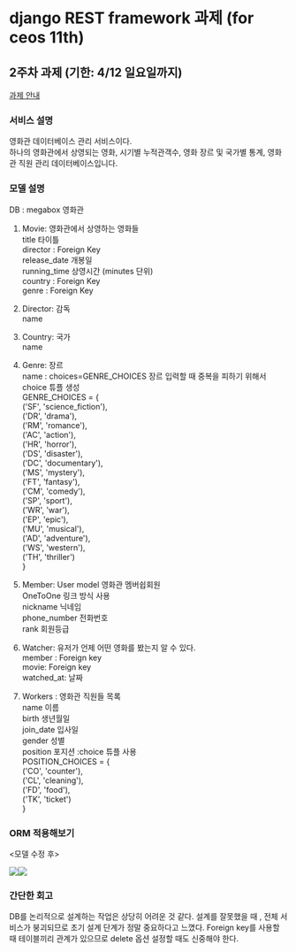 # django REST framework 과제 (for ceos 11th)

 
## 2주차 과제 (기한: 4/12 일요일까지)
[과제 안내](https://www.notion.so/3-Django-ORM-c531472b37e844a6a6d484553037c243)

### 서비스 설명
영화관 데이터베이스 관리 서비스이다.    
하나의 영화관에서 상영되는 영화, 시기별 누적관객수, 영화 장르 및 국가별 통계, 영화관 직원 관리 데이터베이스입니다.      

### 모델 설명
DB : megabox 영화관       
1. Movie: 영화관에서 상영하는 영화들   
    title 타이틀   
    director : Foreign Key    
    release_date 개봉일   
    running_time 상영시간 (minutes 단위)   
    country : Foreign Key    
    genre : Foreign Key    

2. Director: 감독   
   name   
3. Country: 국가   
   name    
4. Genre: 장르    
   name : choices=GENRE_CHOICES 장르 입력할 때 중복을 피하기 위해서 choice 튜플 생성   
    GENRE_CHOICES = {   
        ('SF', 'science_fiction'),    
        ('DR', 'drama'),   
        ('RM', 'romance'),     
        ('AC', 'action'),    
        ('HR', 'horror'),       
        ('DS', 'disaster'),    
        ('DC', 'documentary'),    
        ('MS', 'mystery'),    
        ('FT', 'fantasy'),    
        ('CM', 'comedy'),    
        ('SP', 'sport'),    
        ('WR', 'war'),    
        ('EP', 'epic'),   
        ('MU', 'musical'),    
        ('AD', 'adventure'),    
        ('WS', 'western'),     
        ('TH', 'thriller')     
    }   

5. Member: User model 영화관 멤버쉽회원   
  OneToOne 링크 방식 사용     
  nickname 닉네임    
  phone_number 전화번호    
  rank 회원등급    

6. Watcher: 유저가 언제 어떤 영화를 봤는지 알 수 있다.    
   member : Foreign key    
   movie: Foreign key     
   watched_at: 날짜    
    
7. Workers : 영화관 직원들 목록    
   name 이름    
   birth 생년월일    
   join_date 입사일   
   gender 성별   
   position 포지션 :choice 튜플 사용    
   POSITION_CHOICES = {    
        ('CO', 'counter'),    
        ('CL', 'cleaning'),    
        ('FD', 'food'),    
        ('TK', 'ticket')    
    }
   
### ORM 적용해보기

 
 <모델 수정 후>

![](https://images.velog.io/images/kylie/post/1c96c125-ab24-4a2b-8b64-dfa025ba3416/1.PNG)![](https://images.velog.io/images/kylie/post/81900a7c-9e91-47fa-b14b-edfa70ffe93d/3.PNG)


### 간단한 회고 
DB를 논리적으로 설계하는 작업은 상당히 어려운 것 같다. 설계를 잘못했을 때 , 전체 서비스가 붕괴되므로 초기 설계 단계가 정말 중요하다고 느꼈다. Foreign key를 사용할 때 테이블끼리 관계가 있으므로 delete 옵션 설정할 때도 신중해야 한다.  
 

